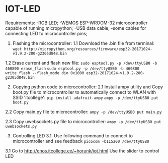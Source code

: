 # IOT-LED

Requirements:
-RGB LED;
-WEMOS ESP-WROOM-32 microcontroller capable of running micropython;
-USB data cable;
-some cables for connecting LED to microcontroller pins;

1. Flashing the microcontroller: 
1.1 Download the .bin file from terminal: 
```wget http://micropython.org/resources/firmware/esp32-20171024-v1.9.2-280-g2305d848.bin```

1.2 Erase current and flash new file:
```sudo esptool.py -p /dev/ttyUSB0 -b 460800 erase_flash```
```sudo esptool.py -p /dev/ttyUSB0 -b 460800 write_flash --flash_mode dio 0x1000 esp32-20171024-v1.9.2-280-g2305d848.bin ```

2. Copying python code to microcontroller:
2.1 Install ampy utility and Copy boot.py file to microcontroller to automatically connect to WLAN with SSID 'itcollege':
```pip install adafruit-ampy```
```ampy -p /dev/ttyUSB0 put boot.py```

2.2 Copy main.py file to microcontroller:
```ampy -p /dev/ttyUSB0 put main.py```

2.3 Copy uwebsockets.py file to microcontroller:
```ampy -p /dev/ttyUSB0 put uwebsockets.py```

3. Controlling LED
3.1. Use following command to connect to microcontroller and see feedback
```picocom -b115200 /dev/ttyUSB0```

3.1 Go to http://enos.itcollege.ee/~horunk/iot.html 
Use the slider to control LED

